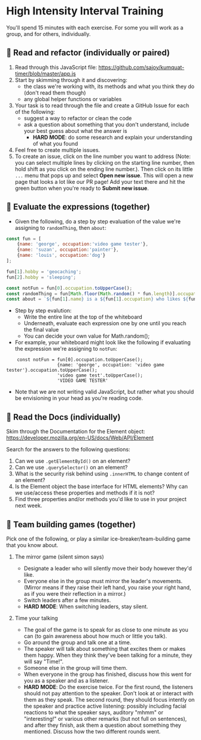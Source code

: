 # High Intensity Interval Training

You'll spend 15 minutes with each exercise. For some you will work as a group, and for others, individually. 

## 🥝 Read and refactor (individually or paired)
1. Read through this JavaScript file: https://github.com/sajoy/kumquat-timer/blob/master/app.js
1. Start by skimming through it and discovering:
    - the class we're working with, its methods and what you think they do (don't read them though)
    - any global helper functions or variables
1. Your task is to read through the file and create a GitHub Issue for each of the following:
    - suggest a way to refactor or clean the code
    - ask a question about something that you don't understand, include your best guess about what the answer is 
        - **HARD MODE**: do some research and explain your understanding of what you found
1. Feel free to create multiple issues.
1. To create an issue, click on the line number you want to address (Note: you can select multiple lines by clicking on the starting line number, then hold shift as you click on the ending line number.). Then click on its little `...` menu that pops up and select **Open new issue**. This will open a new page that looks a lot like our PR page! Add your text there and hit the green button when you're ready to **Submit new issue**.

## 🎯 Evaluate the expressions (together)
- Given the following, do a step by step evaluation of the value we're assigning to `randomThing`, then `about`: 
```js
const fun = [
    {name: 'george', occupation:'video game tester'},
    {name: 'suzan', occupation:'painter'},
    {name: 'louis', occupation:'dog'}
];

fun[1].hobby = 'geocaching';
fun[2].hobby = 'sleeping';

const notFun = fun[0].occupation.toUpperCase();
const randomThing = fun[Math.floor(Math.random() * fun.length)].occupation;
const about = `${fun[1].name} is a ${fun[1].occupation} who likes ${fun[2].geocaching}.`;

```
- Step by step evalution: 
    - Write the entire line at the top of the whiteboard
    - Underneath, evaluate each expression one by one until you reach the final value
    - You can decide your own value for Math.random();
- For example, your whiteboard might look like the following if evaluating the expression we're assigning to `notFun`:
```
    const notFun = fun[0].occupation.toUpperCase();
                   {name: 'george', occupation: 'video game tester'}.occupation.toUpperCase();
                   'video game test'.toUpperCase();
                   'VIDEO GAME TESTER'

```
- Note that we are not writing valid JavaScript, but rather what you should be envisioning in your head as you're reading code.


## 📠 Read the Docs (individually)

Skim through the Documentation for the Element object: https://developer.mozilla.org/en-US/docs/Web/API/Element

Search for the answers to the following questions:
1. Can we use `.getElementById()` on an element?
1. Can we use `.querySelector()` on an element?
1. What is the security risk behind using `.innerHTML` to change content of an element?
1. Is the Element object the base interface for HTML elements? Why can we use/access these properties and methods if it is not?
1. Find three properties and/or methods you'd like to use in your project next week.

## 🎤 Team building games (together)

Pick one of the following, or play a similar ice-breaker/team-building game that you know about.

1. The mirror game (silent simon says)
    - Designate a leader who will silently move their body however they'd like.
    - Everyone else in the group must mirror the leader's movements. (Mirror means if they raise their left hand, you raise your right hand, as if you were their reflection in a mirror.)
    - Switch leaders after a few minutes.
    - **HARD MODE**: When switching leaders, stay silent.

1. Time your talking
    - The goal of the game is to speak for as close to one minute as you can (to gain awareness about how much or little you talk).
    - Go around the group and talk one at a time.
    - The speaker will talk about something that excites them or makes them happy. When they think they've been talking for a minute, they will say "Time!".
    - Someone else in the group will time them.
    - When everyone in the group has finished, discuss how this went for you as a speaker and as a listener.
    - **HARD MODE**: Do the exercise twice. For the first round, the listeners should not pay attention to the speaker. Don't look at or interact with them as they speak. The second round, they should focus intently on the speaker and practice active listening: possibly including facial reactions to what the speaker says, auditory "mhmm" or "interesting!" or various other remarks (but not full on sentences), and after they finish, ask them a question about something they mentioned. Discuss how the two different rounds went.